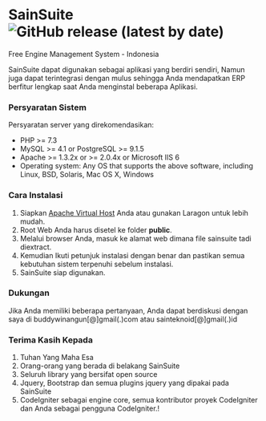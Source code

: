 # SainSuite ![GitHub release (latest by date)](https://img.shields.io/github/v/release/saintekno/SainSuite)

Free Engine Management System - Indonesia

SainSuite dapat digunakan sebagai aplikasi yang berdiri sendiri, Namun juga dapat terintegrasi dengan mulus sehingga Anda mendapatkan ERP berfitur lengkap saat Anda menginstal beberapa Aplikasi.

### Persyaratan Sistem

Persyaratan server yang direkomendasikan:

* PHP >= 7.3
* MySQL >= 4.1 or PostgreSQL >= 9.1.5
* Apache >= 1.3.2x or >= 2.0.4x or Microsoft IIS 6
* Operating system: Any OS that supports the above software, including
	Linux, BSD, Solaris, Mac OS X, Windows

### Cara Instalasi

1. Siapkan [Apache Virtual Host](https://gist.github.com/buddywinangun/368b62a18d0142659bb4966b7e1756d3) Anda atau gunakan Laragon untuk lebih mudah.
2. Root Web Anda harus disetel ke folder <strong>public</strong>.
3. Melalui browser Anda, masuk ke alamat web dimana file sainsuite tadi diextract.
4. Kemudian Ikuti petunjuk instalasi dengan benar dan pastikan semua kebutuhan sistem terpenuhi sebelum instalasi.
5. SainSuite siap digunakan.

### Dukungan

Jika Anda memiliki beberapa pertanyaan, Anda dapat berdiskusi dengan saya di buddywinangun[@]gmail(.)com atau sainteknoid[@]gmail(.)id

### Terima Kasih Kepada

1. Tuhan Yang Maha Esa
2. Orang-orang yang berada di belakang SainSuite
3. Seluruh library yang bersifat open source
4. Jquery, Bootstrap dan semua plugins jquery yang dipakai pada SainSuite
5. CodeIgniter sebagai engine core, semua kontributor proyek CodeIgniter dan Anda sebagai pengguna CodeIgniter.!

